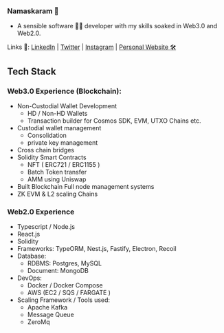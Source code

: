 ### Namaskaram 👋

<!--
**mannutech/mannutech** is a ✨ _special_ ✨ repository because its `README.md` (this file) appears on your GitHub profile.

Here are some ideas to get you started:

- 🔭 I’m currently working on ...
- 🌱 I’m currently learning ...
- 👯 I’m looking to collaborate on ...
- 🤔 I’m looking for help with ...
- 💬 Ask me about ...
- 📫 How to reach me: ...
- 😄 Pronouns: ...
- ⚡ Fun fact: ...
-->

- A sensible software 👨‍💻 developer with my skills soaked in Web3.0 and Web2.0.

Links 🔗:  [LinkedIn](https://www.linkedin.com/in/hiteshgoelafs) | [Twitter](https://twitter.com/theweekendyogi) | [Instagram](https://www.instagram.com/theweekendyogi) | [Personal Website 🛠](https://weekendyogi.com/)


## Tech Stack
### Web3.0 Experience (Blockchain):
- Non-Custodial Wallet Development
    - HD / Non-HD Wallets
    - Transaction builder for Cosmos SDK, EVM, UTXO Chains etc.
- Custodial wallet management
    - Consolidation
    - private key management
- Cross chain bridges
- Solidity Smart Contracts
    - NFT ( ERC721 / ERC1155 )
    - Batch Token transfer
    - AMM using Uniswap
- Built Blockchain Full node management systems
- ZK EVM & L2 scaling Chains


### Web2.0 Experience
- Typescript / Node.js
- React.js
- Solidity
- Frameworks: TypeORM, Nest.js, Fastify, Electron, Recoil
- Database:
    - RDBMS:  Postgres, MySQL
    - Document: MongoDB
- DevOps:
  - Docker / Docker Compose
  - AWS (EC2 / SQS / FARGATE )
- Scaling Framework / Tools used:
  - Apache Kafka
  - Message Queue
  - ZeroMq
